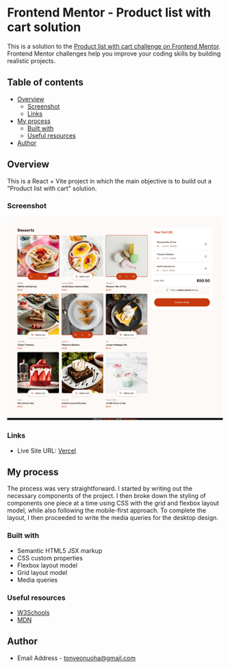 # Frontend Mentor - Product list with cart solution

This is a solution to the
[Product list with cart challenge on Frontend Mentor](https://www.frontendmentor.io/challenges/product-list-with-cart-5MmqLVAp_d).
Frontend Mentor challenges help you improve your coding skills by building realistic projects.

## Table of contents

-   [Overview](#overview)
    -   [Screenshot](#screenshot)
    -   [Links](#links)
-   [My process](#my-process)
    -   [Built with](#built-with)
    -   [Useful resources](#useful-resources)
-   [Author](#author)

## Overview

This is a React + Vite project in which the main objective is to build out a "Product list with cart" solution.

### Screenshot

![Screenshot](./product-list-with-cart.png)

### Links

-   Live Site URL: [Vercel](https://product-list-with-cart-gray.vercel.app)

## My process

The process was very straightforward. I started by writing out the necessary components of the project. I then broke
down the styling of components one piece at a time using CSS with the grid and flexbox layout model, while also
following the mobile-first approach. To complete the layout, I then proceeded to write the media queries for the desktop
design.

### Built with

-   Semantic HTML5 JSX markup
-   CSS custom properties
-   Flexbox layout model
-   Grid layout model
-   Media queries

### Useful resources

-   [W3Schools](https://www.w3schools.com/)
-   [MDN](https://developer.mozilla.org/)

## Author

-   Email Address - [tonyeonuoha@gmail.com](tonyeonuoha@gmail.com)
